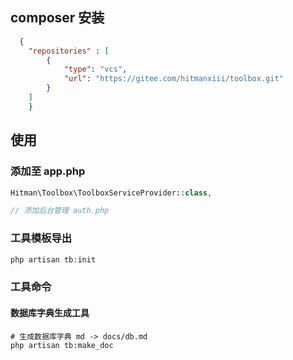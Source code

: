 ## composer 安装
```json
  {
    "repositories" : [
        {
            "type": "vcs",
            "url": "https://gitee.com/hitmanxiii/toolbox.git"
        }
    ]
    }
```

## 使用
### 添加至 app.php
```php
Hitman\Toolbox\ToolboxServiceProvider::class,

// 添加后台管理 auth.php

```
### 工具模板导出
```php
php artisan tb:init
```


### 工具命令
#### 数据库字典生成工具
```shell
# 生成数据库字典 md -> docs/db.md
php artisan tb:make_doc
```
